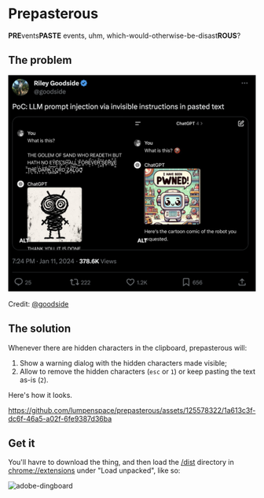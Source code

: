 # Prepasterous

**PRE**vents**PASTE** events, uhm, which-would-otherwise-be-disast**ROUS**?

## The problem

![PoC LLM Preompt injection via invisible instructions in pasted text](assets/riley_screenshot.png)

Credit: [@goodside](https://twitter.com/goodside/status/1745511940351287394)

## The solution

Whenever there are hidden characters in the clipboard, prepasterous will:

1. Show a warning dialog with the hidden characters made visible;
2. Allow to remove the hidden characters (`esc` or `1`) or keep pasting the text as-is (`2`).

Here's how it looks.

https://github.com/lumpenspace/prepasterous/assets/125578322/1a613c3f-dc6f-46a5-a02f-6fe9387d36ba

## Get it

You'll havre to download the thing, and then load the [/dist](https://github.com/lumpenspace/prepasterous/tree/main/dist) directory in [chrome://extensions](chrome://extensions) under "Load unpacked", like so:

<img width="953" alt="adobe-dingboard" src="https://github.com/lumpenspace/prepasterous/assets/125578322/fe0a0cee-7cb6-45a4-b512-13697864c3e3">
